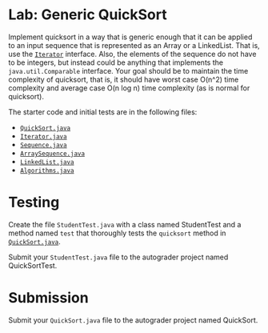 # Lab: Generic QuickSort

Implement quicksort in a way that is generic enough that it can be
applied to an input sequence that is represented as an Array or a
LinkedList. That is, use the [`Iterator`](./Iterator.java)
interface. Also, the elements of the sequence do not have to be
integers, but instead could be anything that implements the
`java.util.Comparable` interface. Your goal should be to maintain the
time complexity of quicksort, that is, it should have worst case O(n^2)
time complexity and average case O(n log n) time complexity (as is
normal for quicksort).

The starter code and initial tests are in the following files:

* [`QuickSort.java`](./QuickSort.java)
* [`Iterator.java`](./Iterator.java)
* [`Sequence.java`](./Sequence.java)
* [`ArraySequence.java`](./ArraySequence.java)
* [`LinkedList.java`](./LinkedList.java)
* [`Algorithms.java`](./Algorithms.java)

# Testing

Create the file `StudentTest.java` with a class named StudentTest and a
method named `test` that thoroughly tests the `quicksort` method in
[`QuickSort.java`](./QuickSort.java). 

Submit your `StudentTest.java` file to the autograder project named
QuickSortTest.

# Submission

Submit your `QuickSort.java` file to the autograder project named QuickSort.
